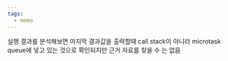 ```yaml
---
tags:
  - memo
---
```



실행 결과를 분석해보면 마지막 결과값을 출력할때 call stack이 아니라 microtask queue에 넣고 있는 것으로 확인되지만 근거 자료를 찾을 수 는 없음